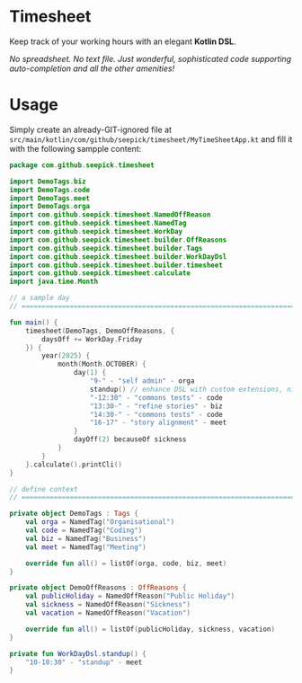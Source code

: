 # Timesheet

Keep track of your working hours with an elegant **Kotlin DSL**.

*No spreadsheet. No text file. Just wonderful, sophisticated code supporting auto-completion and all the other amenities!*

# Usage

Simply create an already-GIT-ignored file at `src/main/kotlin/com/github/seepick/timesheet/MyTimeSheetApp.kt` and fill
it with the following sampple content:

```kotlin
package com.github.seepick.timesheet

import DemoTags.biz
import DemoTags.code
import DemoTags.meet
import DemoTags.orga
import com.github.seepick.timesheet.NamedOffReason
import com.github.seepick.timesheet.NamedTag
import com.github.seepick.timesheet.WorkDay
import com.github.seepick.timesheet.builder.OffReasons
import com.github.seepick.timesheet.builder.Tags
import com.github.seepick.timesheet.builder.WorkDayDsl
import com.github.seepick.timesheet.builder.timesheet
import com.github.seepick.timesheet.calculate
import java.time.Month

// a sample day
// ====================================================================================================================

fun main() {
    timesheet(DemoTags, DemoOffReasons, {
        daysOff += WorkDay.Friday
    }) {
        year(2025) {
            month(Month.OCTOBER) {
                day(1) {
                    "9-" - "self admin" - orga
                    standup() // enhance DSL with custom extensions, nice :)
                    "-12:30" - "commons tests" - code
                    "13:30-" - "refine stories" - biz
                    "14:30-" - "commons tests" - code
                    "16-17" - "story alignment" - meet
                }
                dayOff(2) becauseOf sickness
            }
        }
    }.calculate().printCli()
}

// define context
// ====================================================================================================================

private object DemoTags : Tags {
    val orga = NamedTag("Organisational")
    val code = NamedTag("Coding")
    val biz = NamedTag("Business")
    val meet = NamedTag("Meeting")

    override fun all() = listOf(orga, code, biz, meet)
}

private object DemoOffReasons : OffReasons {
    val publicHoliday = NamedOffReason("Public Holiday")
    val sickness = NamedOffReason("Sickness")
    val vacation = NamedOffReason("Vacation")

    override fun all() = listOf(publicHoliday, sickness, vacation)
}

private fun WorkDayDsl.standup() {
    "10-10:30" - "standup" - meet
}
```
